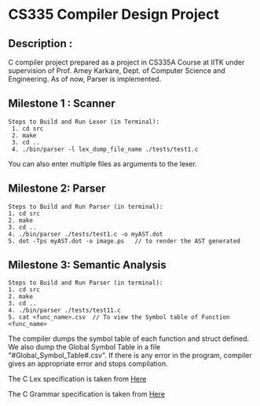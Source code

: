 #  **CS335 Compiler Design Project** 


## Description :
C compiler project prepared as a project in CS335A Course at IITK under supervision of Prof. Amey Karkare, Dept. of Computer Science and Engineering. 
As of now, Parser is implemented. 

## Milestone 1 : Scanner

    Steps to Build and Run Lexer (in Terminal):  
     1. cd src
     2. make
     3. cd ..
     4. ./bin/parser -l lex_dump_file_name ./tests/test1.c

You can also enter multiple files as arguments to the lexer. 

## Milestone 2: Parser

```
Steps to Build and Run Parser (in terminal):
1. cd src
2. make
3. cd ..
4. ./bin/parser ./tests/test1.c -o myAST.dot
5. dot -Tps myAST.dot -o image.ps   // to render the AST generated
```


## Milestone 3: Semantic Analysis
```
Steps to Build and Run Parser (in terminal):
1. cd src
2. make
3. cd ..
4. ./bin/parser ./tests/test11.c 
5. cat <func_name>.csv  // To view the Symbol table of Function <func_name>
```

The compiler dumps the symbol table of each function and struct defined. We also dump the Global Symbol Table in a file "#Global_Symbol_Table#.csv". If there is any error in the program, compiler gives an appropriate error and stops compilation.

The C Lex specification is taken from [Here](https://www.lysator.liu.se/c/ANSI-C-grammar-l.html)

The C Grammar specification is taken from [Here](https://www.lysator.liu.se/c/ANSI-C-grammar-y.html)
